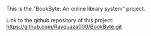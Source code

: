 This is the "BookByte: An online library system" project.

Link to the github repository of this project:
https://github.com/Rayquaza000/BookByte.git